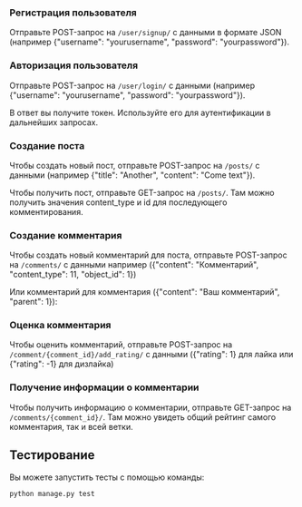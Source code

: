 ### Регистрация пользователя

Отправьте POST-запрос на `/user/signup/` с данными в формате JSON (например {"username": "yourusername", "password": "yourpassword"}).

### Авторизация пользователя

Отправьте POST-запрос на `/user/login/` с данными (например {"username": "yourusername", "password": "yourpassword"}).

В ответ вы получите токен. Используйте его для аутентификации в дальнейших запросах.

### Создание поста

Чтобы создать новый пост, отправьте POST-запрос на `/posts/` с данными (например {"title": "Another", "content": "Come text"}).

Чтобы получить пост, отправьте GET-запрос на `/posts/`. Там можно получить значения content_type и id для последующего комментирования.

### Создание комментария

Чтобы создать новый комментарий для поста, отправьте POST-запрос на `/comments/` с данными например ({"content": "Комментарий", "content_type": 11, "object_id": 1})

Или комментарий для комментария ({"content": "Ваш комментарий", "parent": 1}):

### Оценка комментария

Чтобы оценить комментарий, отправьте POST-запрос на `/comment/{comment_id}/add_rating/` с данными ({"rating": 1} для лайка или {"rating": -1}  для дизлайка)

### Получение информации о комментарии

Чтобы получить информацию о комментарии, отправьте GET-запрос на `/comments/{comment_id}/`. Там можно увидеть общий рейтинг самого комментария, так и всей ветки.

## Тестирование

Вы можете запустить тесты с помощью команды:

```bash
python manage.py test
```
